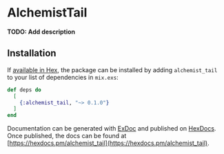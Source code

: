 # AlchemistTail

**TODO: Add description**

## Installation

If [available in Hex](https://hex.pm/docs/publish), the package can be installed
by adding `alchemist_tail` to your list of dependencies in `mix.exs`:

```elixir
def deps do
  [
    {:alchemist_tail, "~> 0.1.0"}
  ]
end
```

Documentation can be generated with [ExDoc](https://github.com/elixir-lang/ex_doc)
and published on [HexDocs](https://hexdocs.pm). Once published, the docs can
be found at [https://hexdocs.pm/alchemist_tail](https://hexdocs.pm/alchemist_tail).

